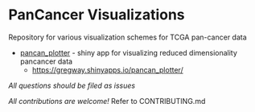 # PanCancer Visualizations
 
Repository for various visualization schemes for TCGA pan-cancer data

* [pancan_plotter](https://github.com/gwaygenomics/pancan_viz/tree/master/pancan_plotter) - shiny app for visualizing reduced dimensionality pancancer data
  * https://gregway.shinyapps.io/pancan_plotter/

*All questions should be filed as issues*

*All contributions are welcome!* Refer to CONTRIBUTING.md
